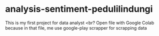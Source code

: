 # analysis-sentiment-pedulilindungi
This is my first project for data analyst <br?
Open file with Google Colab because in that file, me use google-play scrapper for scrapping data
